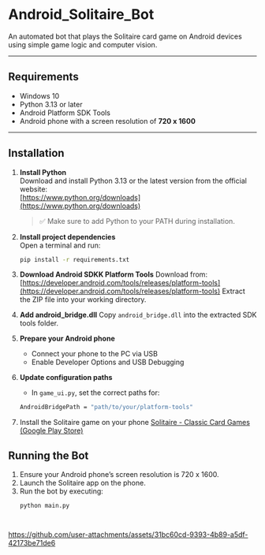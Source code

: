 # Android_Solitaire_Bot

An automated bot that plays the Solitaire card game on Android devices using simple game logic and computer vision.

---

## Requirements

- Windows 10  
- Python 3.13 or later  
- Android Platform SDK Tools  
- Android phone with a screen resolution of **720 x 1600**

---

## Installation

1. **Install Python**  
   Download and install Python 3.13 or the latest version from the official website:  
   [https://www.python.org/downloads](https://www.python.org/downloads)  
   > ✅ Make sure to add Python to your PATH during installation.

2. **Install project dependencies**  
   Open a terminal and run:
   ```bash
   pip install -r requirements.txt

3. **Download Android SDKK Platform Tools**
   Download from:
   [https://developer.android.com/tools/releases/platform-tools](https://developer.android.com/tools/releases/platform-tools)
   Extract the ZIP file into your working directory.

4. **Add android_bridge.dll**
   Copy `android_bridge.dll` into the extracted SDK tools folder.

5. **Prepare your Android phone**
   - Connect your phone to the PC via USB
   - Enable Developer Options and USB Debugging

6. **Update configuration paths**
   - In `game_ui.py`, set the correct paths for:
   ```bash
   AndroidBridgePath = "path/to/your/platform-tools"

7. Install the Solitaire game on your phone
   [Solitaire - Classic Card Games (Google Play Store)](https://play.google.com/store/apps/details?id=com.mobilityware.solitaire)

## Running the Bot
1. Ensure your Android phone’s screen resolution is 720 x 1600.
2. Launch the Solitaire app on the phone.
3. Run the bot by executing:
   ```bash
   python main.py




https://github.com/user-attachments/assets/31bc60cd-9393-4b89-a5df-42173be71de6





